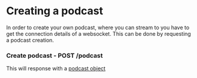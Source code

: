 # Creating a podcast

In order to create your own podcast, where you can stream to you have to get the connection details of a websocket. This can
be done by requesting a podcast creation.

### Create podcast - POST /podcast
This will response with a [podcast object](../entities/podcast.md)